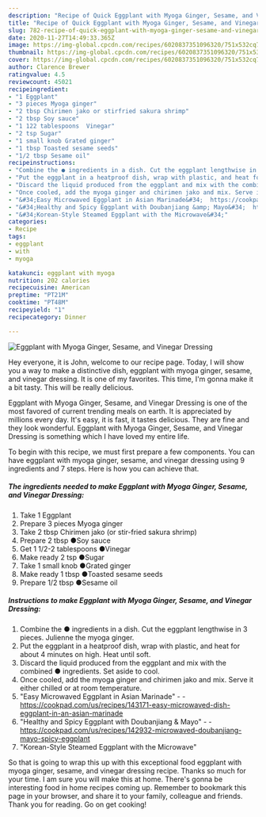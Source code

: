 ```yaml
---
description: "Recipe of Quick Eggplant with Myoga Ginger, Sesame, and Vinegar Dressing"
title: "Recipe of Quick Eggplant with Myoga Ginger, Sesame, and Vinegar Dressing"
slug: 782-recipe-of-quick-eggplant-with-myoga-ginger-sesame-and-vinegar-dressing
date: 2020-11-27T14:49:33.365Z
image: https://img-global.cpcdn.com/recipes/6020837351096320/751x532cq70/eggplant-with-myoga-ginger-sesame-and-vinegar-dressing-recipe-main-photo.jpg
thumbnail: https://img-global.cpcdn.com/recipes/6020837351096320/751x532cq70/eggplant-with-myoga-ginger-sesame-and-vinegar-dressing-recipe-main-photo.jpg
cover: https://img-global.cpcdn.com/recipes/6020837351096320/751x532cq70/eggplant-with-myoga-ginger-sesame-and-vinegar-dressing-recipe-main-photo.jpg
author: Clarence Brewer
ratingvalue: 4.5
reviewcount: 45021
recipeingredient:
- "1 Eggplant"
- "3 pieces Myoga ginger"
- "2 tbsp Chirimen jako or stirfried sakura shrimp"
- "2 tbsp Soy sauce"
- "1 122 tablespoons  Vinegar"
- "2 tsp Sugar"
- "1 small knob Grated ginger"
- "1 tbsp Toasted sesame seeds"
- "1/2 tbsp Sesame oil"
recipeinstructions:
- "Combine the ● ingredients in a dish. Cut the eggplant lengthwise in 3 pieces. Julienne the myoga ginger."
- "Put the eggplant in a heatproof dish, wrap with plastic, and heat for about 4 minutes on high. Heat until soft."
- "Discard the liquid produced from the eggplant and mix with the combined ● ingredients. Set aside to cool."
- "Once cooled, add the myoga ginger and chirimen jako and mix. Serve it either chilled or at room temperature."
- "&#34;Easy Microwaved Eggplant in Asian Marinade&#34;  https://cookpad.com/us/recipes/143171-easy-microwaved-dish-eggplant-in-an-asian-marinade"
- "&#34;Healthy and Spicy Eggplant with Doubanjiang &amp; Mayo&#34;  https://cookpad.com/us/recipes/142932-microwaved-doubanjiang-mayo-spicy-eggplant"
- "&#34;Korean-Style Steamed Eggplant with the Microwave&#34;"
categories:
- Recipe
tags:
- eggplant
- with
- myoga

katakunci: eggplant with myoga 
nutrition: 202 calories
recipecuisine: American
preptime: "PT21M"
cooktime: "PT48M"
recipeyield: "1"
recipecategory: Dinner

---
```



![Eggplant with Myoga Ginger, Sesame, and Vinegar Dressing](https://img-global.cpcdn.com/recipes/6020837351096320/751x532cq70/eggplant-with-myoga-ginger-sesame-and-vinegar-dressing-recipe-main-photo.jpg)

Hey everyone, it is John, welcome to our recipe page. Today, I will show you a way to make a distinctive dish, eggplant with myoga ginger, sesame, and vinegar dressing. It is one of my favorites. This time, I'm gonna make it a bit tasty. This will be really delicious.

Eggplant with Myoga Ginger, Sesame, and Vinegar Dressing is one of the most favored of current trending meals on earth. It is appreciated by millions every day. It's easy, it is fast, it tastes delicious. They are fine and they look wonderful. Eggplant with Myoga Ginger, Sesame, and Vinegar Dressing is something which I have loved my entire life.




To begin with this recipe, we must first prepare a few components. You can have eggplant with myoga ginger, sesame, and vinegar dressing using 9 ingredients and 7 steps. Here is how you can achieve that.

<!--inarticleads1-->

##### The ingredients needed to make Eggplant with Myoga Ginger, Sesame, and Vinegar Dressing:

1. Take 1 Eggplant
1. Prepare 3 pieces Myoga ginger
1. Take 2 tbsp Chirimen jako (or stir-fried sakura shrimp)
1. Prepare 2 tbsp ●Soy sauce
1. Get 1 1/2-2 tablespoons  ●Vinegar
1. Make ready 2 tsp ●Sugar
1. Take 1 small knob ●Grated ginger
1. Make ready 1 tbsp ●Toasted sesame seeds
1. Prepare 1/2 tbsp ●Sesame oil




<!--inarticleads2-->

##### Instructions to make Eggplant with Myoga Ginger, Sesame, and Vinegar Dressing:

1. Combine the ● ingredients in a dish. Cut the eggplant lengthwise in 3 pieces. Julienne the myoga ginger.
1. Put the eggplant in a heatproof dish, wrap with plastic, and heat for about 4 minutes on high. Heat until soft.
1. Discard the liquid produced from the eggplant and mix with the combined ● ingredients. Set aside to cool.
1. Once cooled, add the myoga ginger and chirimen jako and mix. Serve it either chilled or at room temperature.
1. &#34;Easy Microwaved Eggplant in Asian Marinade&#34; -  - https://cookpad.com/us/recipes/143171-easy-microwaved-dish-eggplant-in-an-asian-marinade
1. &#34;Healthy and Spicy Eggplant with Doubanjiang &amp; Mayo&#34; -  - https://cookpad.com/us/recipes/142932-microwaved-doubanjiang-mayo-spicy-eggplant
1. &#34;Korean-Style Steamed Eggplant with the Microwave&#34;




So that is going to wrap this up with this exceptional food eggplant with myoga ginger, sesame, and vinegar dressing recipe. Thanks so much for your time. I am sure you will make this at home. There's gonna be interesting food in home recipes coming up. Remember to bookmark this page in your browser, and share it to your family, colleague and friends. Thank you for reading. Go on get cooking!
